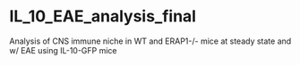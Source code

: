 # IL_10_EAE_analysis_final
Analysis of CNS immune niche in WT and ERAP1-/- mice at steady state and w/ EAE using IL-10-GFP mice
